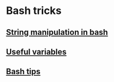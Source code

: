 # Bash tricks
## [String manipulation in bash](string-manipulation-in-bash.md)
## [Useful variables](variables.md)
## [Bash tips](https://gist.github.com/LeCoupa/122b12050f5fb267e75f)
